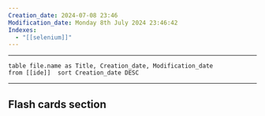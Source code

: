 ```yaml
---
Creation_date: 2024-07-08 23:46
Modification_date: Monday 8th July 2024 23:46:42
Indexes:
  - "[[selenium]]"
---
```


----



```dataview
table file.name as Title, Creation_date, Modification_date
from [[ide]]  sort Creation_date DESC
```























---
## Flash cards section
